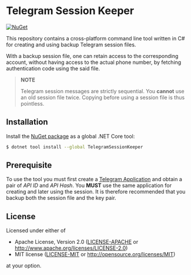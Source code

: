 # Telegram Session Keeper

[![NuGet](https://img.shields.io/nuget/v/TelegramSessionKeeper.svg?style=flat&color=green)](https://www.nuget.org/packages/TelegramSessionKeeper/)

This repository contains a cross-platform command line tool written in C# for creating and using backup Telegram session files.

With a backup session file, one can retain access to the corresponding account, without having access to the actual phone number, by fetching authentication code using the said file.

> **NOTE**
>
> Telegram session messages are strictly sequential. You **cannot** use an old session file twice. Copying before using a session file is thus pointless.

## Installation

Install the [NuGet package](https://www.nuget.org/packages/TelegramSessionKeeper/) as a global .NET Core tool:

```sh
$ dotnet tool install --global TelegramSessionKeeper
```

## Prerequisite

To use the tool you must first create a [Telegram Application](https://core.telegram.org/api/obtaining_api_id) and obtain a pair of _API ID_ and _API Hash_. You **MUST** use the same application for creating and later using the session. It is therefore recommended that you backup both the session file and the key pair.

## License

Licensed under either of

- Apache License, Version 2.0 ([LICENSE-APACHE](./LICENSE-APACHE) or <http://www.apache.org/licenses/LICENSE-2.0>)
- MIT license ([LICENSE-MIT](./LICENSE-MIT) or <http://opensource.org/licenses/MIT>)

at your option.
